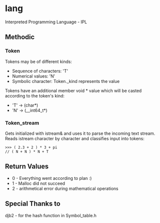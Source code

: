# lang

Interpreted Programming Language - IPL

## Methodic
### Token
Tokens may be of different kinds:
- Sequence of characters: 'T'
- Numerical values: 'N'
- Symbolic character: Token._kind represents the value

Tokens have an additional member void * value which will be casted according to the token's kind:
- 'T' -> (char*)
- 'N' -> (__int64_t*)

### Token_stream
Gets initialized with istream& and uses it to parse the incoming text stream. Reads istream character by character and classifies input into tokens:
```
>>> ( 2.3 + 2 ) * 3 + pi
// ( N + N ) * N + T
```

## Return Values
- 0 - Everything went according to plan :)
- 1 - Malloc did not succeed
- 2 - arithmetical error during mathematical operations

## Special Thanks to
djb2 - for the hash function in Symbol_table.h
